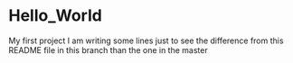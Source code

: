 # Hello_World
My first project
I am writing some lines
just to see the difference 
from this README file in this branch
than the one in the master
